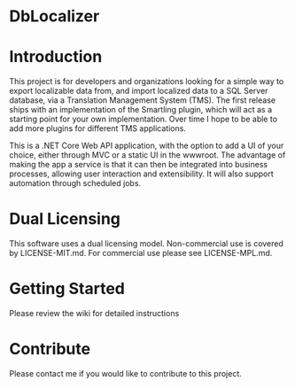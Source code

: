 # DbLocalizer

# Introduction 
This project is for developers and organizations looking for a simple way to export localizable data from, and import localized data to a SQL Server database, via a Translation Management System (TMS). The first release ships with an implementation of the Smartling plugin, which will act as a starting point for your own implementation. Over time I hope to be able to add more plugins for different TMS applications.

This is a .NET Core Web API application, with the option to add a UI of your choice, either through MVC or a static UI in the wwwroot. The advantage of making the app a service is that it can then be integrated into business processes, allowing user interaction and extensibility. It will also support automation through scheduled jobs. 

# Dual Licensing
This software uses a dual licensing model. Non-commercial use is covered by LICENSE-MIT.md. For commercial use please see LICENSE-MPL.md.

# Getting Started
Please review the wiki for detailed instructions

# Contribute
Please contact me if you would like to contribute to this project.
